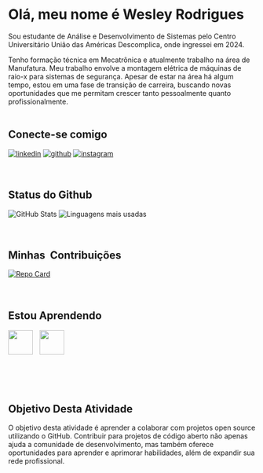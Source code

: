 # **Olá, meu nome é Wesley Rodrigues** 

Sou estudante de Análise e Desenvolvimento de Sistemas pelo Centro Universitário União das Américas Descomplica, onde ingressei em 2024.

Tenho formação técnica em Mecatrônica e atualmente trabalho na área de Manufatura. Meu trabalho envolve a montagem elétrica de máquinas de raio-x para sistemas de segurança. Apesar de estar na área há algum tempo, estou em uma fase de transição de carreira, buscando novas oportunidades que me permitam crescer tanto pessoalmente quanto profissionalmente.
</br>
</br>

##  **Conecte-se comigo**
[![linkedin](https://img.shields.io/badge/linkedin-0A66C2?style=for-the-badge&logo=linkedin&logoColor=white_button&width1000px&height=100px)](https://www.linkedin.com/in/wesley-souza-147405206/)
[![github](https://img.shields.io/badge/github-181717?style=for-the-badge&logo=github&logoColor=white)](https://github.com/Wesleyrsouza)
[![instagram](https://img.shields.io/badge/instagram-1DA1F2?style=for-the-badge&logo=instagram&logoColor=white)](https://www.instagram.com/wesleysouzawr/)
</br>
</br>
</br>

## **Status do Github** 
![GitHub Stats](https://github-readme-stats.vercel.app/api?username=Wesleyrsouza&theme=transparent&bg_color=122&border_color=40A5DC&show_icons=true&icon_color=50A5DC&title_color=EE82EE&text_color=EEB)
![Linguagens mais usadas](https://github-readme-stats.vercel.app/api/top-langs/?username=Wesleyrsouza&theme=transparent&bg_color=122&border_color=40A5DC&show_icons=true&icon_color=50A5DC&title_color=EE82EE&text_color=EEB&layout=compact)
</br>
</br>
</br>

## **Minhas  Contribuições**
[![Repo Card](https://github-readme-stats.vercel.app/api/pin/?username=Wesleyrsouza&repo=dio-lab-open-source&bg_color=122&border_color=30A3DC&show_icons=true&icon_color=50A5DC&title_color=EE82EE&text_color=EEB)](https://github.com/Wesleyrsouza/dio-lab-open-source)
</br>
</br>
</br>

## **Estou Aprendendo**
<a href="#"><img src="https://cdn.jsdelivr.net/gh/devicons/devicon/icons/java/java-plain.svg" width="50" height="50" style="margin-right: 10px;"></a>
<a href="#"><img src="https://cdn.jsdelivr.net/gh/devicons/devicon/icons/github/github-original-wordmark.svg" width="50" height="50" style="margin-right: 10px;"></a>


</br>
</br>
</br>

## **Objetivo Desta Atividade**
O objetivo desta atividade é aprender a colaborar com projetos open source utilizando o GitHub. Contribuir para projetos de código aberto não apenas ajuda a comunidade de desenvolvimento, mas também oferece oportunidades para aprender e aprimorar habilidades, além de expandir sua rede profissional.
